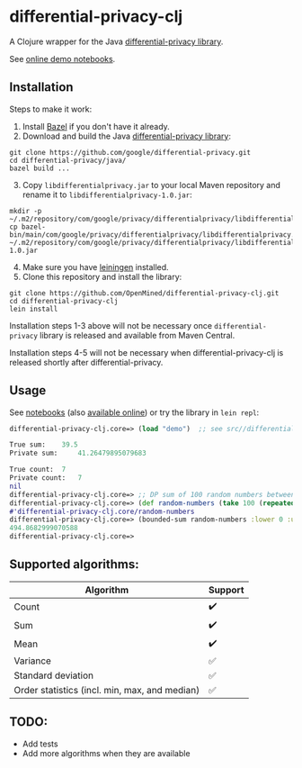 # differential-privacy-clj

A Clojure wrapper for the Java [differential-privacy library](https://github.com/google/differential-privacy).

See [online demo notebooks](https://mybinder.org/v2/gh/OpenMined/org.openmined.dp/live_notebooks?filepath=%2Fdoc%2Fclojure).

## Installation

Steps to make it work:

1. Install [Bazel](https://docs.bazel.build/versions/master/install.html) if you
don't have it already.
2. Download and build the Java [differential-privacy library](https://github.com/google/differential-privacy):
```
git clone https://github.com/google/differential-privacy.git
cd differential-privacy/java/
bazel build ...
```
3. Copy `libdifferentialprivacy.jar` to your local Maven repository and
rename it to `libdifferentialprivacy-1.0.jar`:
```
mkdir -p ~/.m2/repository/com/google/privacy/differentialprivacy/libdifferentialprivacy/1.0/
cp bazel-bin/main/com/google/privacy/differentialprivacy/libdifferentialprivacy.jar ~/.m2/repository/com/google/privacy/differentialprivacy/libdifferentialprivacy/1.0/libdifferentialprivacy-1.0.jar
```

4. Make sure you have [leiningen](https://leiningen.org/) installed.
5. Clone this repository and install the library:

```
git clone https://github.com/OpenMined/differential-privacy-clj.git
cd differential-privacy-clj
lein install
```

Installation steps 1-3 above will not be necessary once `differential-privacy` library is released and available from Maven Central.

Installation steps 4-5 will not be necessary when differential-privacy-clj is released shortly after differential-privacy.

## Usage

See [notebooks](https://github.com/OpenMined/org.openmined.dp/tree/notebooks/doc/clojure) (also [available online](https://mybinder.org/v2/gh/OpenMined/org.openmined.dp/live_notebooks?filepath=%2Fdoc%2Fclojure))
or try the library in `lein repl`:

```clojure
differential-privacy-clj.core=> (load "demo")  ;; see src//differential_privacy_clj/demo.clj

True sum:	 39.5
Private sum:	 41.26479895079683

True count:	 7
Private count:	 7
nil
differential-privacy-clj.core=> ;; DP sum of 100 random numbers between 0.0 and 10.0:
differential-privacy-clj.core=> (def random-numbers (take 100 (repeatedly #(rand 10.0))))
#'differential-privacy-clj.core/random-numbers
differential-privacy-clj.core=> (bounded-sum random-numbers :lower 0 :upper 10 :max-partitions-contributed 1 :epsilon 1)
494.8682999070588
differential-privacy-clj.core=>
```

## Supported algorithms:

| Algorithm          | Support            |
|--------------------|--------------------|
| Count              | :heavy_check_mark: |
| Sum                | :heavy_check_mark: |
| Mean               | :heavy_check_mark: |
| Variance           | :white_check_mark: |
| Standard deviation | :white_check_mark: |
| Order statistics (incl. min, max, and median) | :white_check_mark: |

## TODO:

* Add tests
* Add more algorithms when they are available

